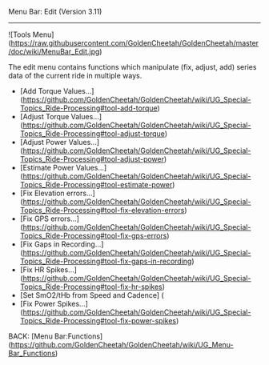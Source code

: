 Menu Bar: Edit (Version 3.11)
***

![Tools Menu] (https://raw.githubusercontent.com/GoldenCheetah/GoldenCheetah/master/doc/wiki/MenuBar_Edit.jpg)

The edit menu contains functions which manipulate (fix, adjust, add) series data of the current ride in multiple ways.

* [Add Torque Values...] (https://github.com/GoldenCheetah/GoldenCheetah/wiki/UG_Special-Topics_Ride-Processing#tool-add-torque)
* [Adjust Torque Values...] (https://github.com/GoldenCheetah/GoldenCheetah/wiki/UG_Special-Topics_Ride-Processing#tool-adjust-torque)
* [Adjust Power Values...] (https://github.com/GoldenCheetah/GoldenCheetah/wiki/UG_Special-Topics_Ride-Processing#tool-adjust-power)
* [Estimate Power Values...] (https://github.com/GoldenCheetah/GoldenCheetah/wiki/UG_Special-Topics_Ride-Processing#tool-estimate-power)
* [Fix Elevation errors...] (https://github.com/GoldenCheetah/GoldenCheetah/wiki/UG_Special-Topics_Ride-Processing#tool-fix-elevation-errors)
* [Fix GPS errors...] (https://github.com/GoldenCheetah/GoldenCheetah/wiki/UG_Special-Topics_Ride-Processing#tool-fix-gps-errors)
* [Fix Gaps in Recording...] (https://github.com/GoldenCheetah/GoldenCheetah/wiki/UG_Special-Topics_Ride-Processing#tool-fix-gaps-in-recording)
* [Fix HR Spikes...] (https://github.com/GoldenCheetah/GoldenCheetah/wiki/UG_Special-Topics_Ride-Processing#tool-fix-hr-spikes)
* [Set SmO2/tHb from Speed and Cadence] (
* [Fix Power Spikes...] (https://github.com/GoldenCheetah/GoldenCheetah/wiki/UG_Special-Topics_Ride-Processing#tool-fix-power-spikes)

BACK: [Menu Bar:Functions] (https://github.com/GoldenCheetah/GoldenCheetah/wiki/UG_Menu-Bar_Functions)
